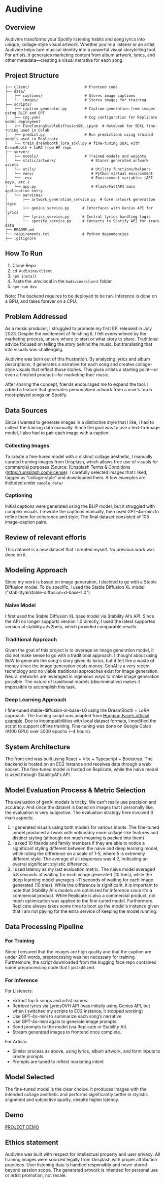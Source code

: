 # Audivine

## Overview
Audivine transforms your Spotify listening habits and song lyrics into unique, collage-style visual artwork. Whether you're a listener or an artist, Audivine helps turn musical identity into a powerful visual storytelling tool. For artists, it generates marketing content from album artwork, lyrics, and other metadata—creating a visual narrative for each song.

## Project Structure 
```
├── client/                         # Frontend code 
├── data/
│   ├── captions/                   # Stores image captions
│   └── images/                     # Stores images for training
├── scripts/
│   ├── caption_generator.py        # Caption generation from images using BLIP and GPT
│   ├── cog.yaml                    # Cog configuration for Replicate model deployment
│   ├── FineTuningStableDiffusionSXL.ipynb  # Notebook for SDXL fine-tuning used in Colab
│   ├── predict.py                  # Run predictions using trained models used in Replicate
│   └── train_dreambooth_lora_sdxl.py # fine-tuning SDXL with DreamBooth + LoRA from HF repo
├── server/
│   ├── models/                     # Trained models and weights
│   └── static/artwork/                # Stores generated artwork assets
│   └── utils/                         # Utility functions/helpers
│   └── venv/                          # Python virtual environment
│   └── .env                           # Environment variables (API keys, etc.)                 
│   └── app.py                         # Flask/FastAPI main application entry
│   └── services/
│       ├── artwork_generation_service.py  # Core artwork generation logic
│       ├── genius_service.py      # Interfaces with Genius API for lyrics
│       ├── lyrics_service.py      # Central lyrics handling logic
│       └── spotify_service.py     # Connects to Spotify API for track data
├── README.md                      
└── requirements.txt               # Python dependencies
├── .gitignore   

```

## How To Run 
1. Clone Repo
2. `cd Audivine/client`
3. `npm install`
4. Paste the .env.local in the `Audivine/client` folder
5. `npm run dev`

Note: The backend requires to be deployed to be run. Inference is done on a GPU, and takes forever on a CPU. 
## Problem Addressed
As a music producer, I struggled to promote my first EP, released in July 2023. Despite the excitement of finishing it, I felt overwhelmed by the marketing process, unsure where to start or what story to share. Traditional advice focused on telling the story behind the music, but translating that into visuals was challenging.

Audivine was born out of this frustration. By analyzing lyrics and album descriptions, it generates a narrative for each song and creates collage-style visuals that reflect those stories. This gives artists a starting point—or even a finished product—for marketing their music.

After sharing the concept, friends encouraged me to expand the tool. I added a feature that generates personalized artwork from a user's top 5 most-played songs on Spotify.

## Data Sources 
Since I wanted to generate images in a distinctive style that I like, I had to collect the training data manually. Since the goal was to use a text-to-image model, I also had to pair each image with a caption. 

### Collecting Images 
To create a fine-tuned model with a distinct collage aesthetic, I manually curated training images from Unsplash, which allows free use of visuals for commercial purposes (Source: [Unsplash Terms & Conditions (<https://unsplash.com/license>). I carefully selected images that I liked, tagged as “collage-style” and downloaded them. A few examples are included under `sample_data/`

### Captioning 
Initial captions were generated using the BLIP model, but it struggled with complex visuals. I rewrote the captions manually, then used GPT-4o-mini to refine them for coherence and style. The final dataset consisted of 105 image–caption pairs.

## Review of relevant efforts
This dataset is a new dataset that I created myself. No previous work was done on it.

## Modeling Approach 
Since my work is based on image generation, I decided to go with a Stable Diffusion model. To be specific, I used the Stable Diffusion XL model ("stabilityai/stable-diffusion-xl-base-1.0")

### Naive Model 
I first used the Stable Diffusion XL base model via Stability AI’s API. Since the API no longer supports version 1.0 directly, I used the latest supported version at stability.ai/v2beta, which provided comparable results.

### Traditional Approach
Given the goal of this project is to leverage an image generation model, it did not make sense to go with a traditional approach. I thought about using BoW to generate the song's story given its lyrics, but it felt like a waste of money since the image generation costs money. GenAI is a very recent technology and no viable traditional approaches exist for image generation. Neural networks are leveraged in ingenious ways to make image generation possible. The nature of traiditonal models (discriminative) makes it impossible to accomplish this task. 

### Deep Learning Approach 
I fine-tuned stable-diffusion-xl-base-1.0 using the DreamBooth + LoRA approach. The training script was adapted from [Hugging Face’s official example](<https://raw.githubusercontent.com/huggingface/diffusers/main/examples/dreambooth/train_dreambooth_lora_sdxl.py>). Due to incompatibilities with local dataset formats, I modified the script to support offline training. Fine-tuning was done on Google Colab (A100 GPU) over 3000 epochs (~4 hours).

## System Architecture 
The front end was built using React + Vite + Typescript + Bootstrap. The backend is hosted on an EC2 instance and receives data through a web socket. The fine-tuned model is hosted on Replicate, while the naive model is used through StabilityAI's API. 

## Model Evaluation Process & Metric Selection 
The evaluation of genAI models is tricky. We can't really use precision and accuracy. And since the dataset is based on images that I personally like, the evaluation is very subjective. The evaluation strategy here involved 3 main aspects:
1) I generated visuals using both models for various inputs. The fine-tuned model produced artwork with noticeably more collage-like features and distinct styling (although not much meaning is packed into them)
2) I asked 10 friends and family members if they are able to notice a significant styling different between the naive and deep learning model, while rating the difference on a scale of 1-5, where 5 is extremely different style. The average of all responses was 4.2, indicating an overral significant stylistic difference.
3) I used latency as my last evaluation metric. The naive model averaged 5.8 seconds of waiting for each image generated (10 tries), while the deep learning model averages ~11 seconds of waiting for each image generated (10 tries). While the difference is significant, it is important to note that Stability AI's models are optimized for inference since it's a commercial product. While Replicate is also a commercial product, not much optimization was applied to the fine-tuned model. Furthermore, Replicate always takes some time to boot up the model's instance given that I am not paying for the extra service of keeping the model running.

## Data Processing Pipeline 

### For Training
Since I ensured that the images are high quality and that the caption are under 200 words, preprocessing was not necessary for training. Furthremore, the script downloaded from the hugging face repo contained some preprocessing code that I just utilized.

### For Inference 
For Listeners:
- Extract top 5 songs and artist names.
- Retrieve lyrics via LyricsOVH API (was initially using Genius API, but when I switched my scripts to EC2 instance, it stopped working)
- Use GPT-4o-mini to summarize each song’s narrative.
- Use GPT-4o-mini again to generate image prompts.
- Send prompts to the model (via Replicate or Stability AI).
- Stream generated images to frontend once complete.

For Artists:
- Similar process as above, using lyrics, album artwork, and form inputs to create prompts
- Prompts are tuned to reflect marketing intent

## Model Selected 
The fine-tuned model is the clear choice. It produces images with the intended collage aesthetic and performs significantly better in stylistic alignment and subjective quality, despite higher latency.

## Demo 
[PROJECT DEMO](<>)

## Ethics statement
Audivine was built with respect for intellectual property and user privacy. All training images were sourced legally from Unsplash with proper attribution practices. User listening data is handled responsibly and never stored beyond session scope. The generated artwork is intended for personal use or artist promotion, not resale.

